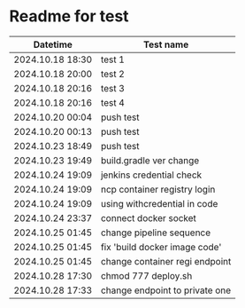 # Readme for test

| Datetime         | Test name                      |
|------------------|--------------------------------|
| 2024.10.18 18:30 | test 1                         |
| 2024.10.18 20:00 | test 2                         |
| 2024.10.18 20:16 | test 3                         |
| 2024.10.18 20:16 | test 4                         |
| 2024.10.20 00:04 | push test                      |
| 2024.10.20 00:13 | push test                      |
| 2024.10.23 18:49 | push test                      |
| 2024.10.23 19:49 | build.gradle ver change        |
| 2024.10.24 19:09 | jenkins credential check       |
| 2024.10.24 19:09 | ncp container registry login   |
| 2024.10.24 19:09 | using withcredential in code   |
| 2024.10.24 23:37 | connect docker socket          |
| 2024.10.25 01:45 | change pipeline sequence       |
| 2024.10.25 01:45 | fix 'build docker image code'  |
| 2024.10.25 01:45 | change container regi endpoint |
| 2024.10.28 17:30 | chmod 777 deploy.sh            |
| 2024.10.28 17:33 | change endpoint to private one |